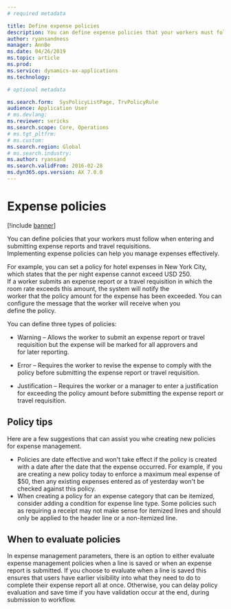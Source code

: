 ```yaml
---
# required metadata

title: Define expense policies
description: You can define expense policies that your workers must follow when entering and submitting expense reports and travel requisitions in Microsoft Dynamics 365 for Finance and Operations. 
author: ryansandness
manager: AnnBe
ms.date: 04/26/2019
ms.topic: article
ms.prod: 
ms.service: dynamics-ax-applications
ms.technology: 

# optional metadata

ms.search.form:  SysPolicyListPage, TrvPolicyRule
audience: Application User
# ms.devlang: 
ms.reviewer: sericks
ms.search.scope: Core, Operations
# ms.tgt_pltfrm: 
# ms.custom: 
ms.search.region: Global
# ms.search.industry: 
ms.author: ryansand
ms.search.validFrom: 2016-02-28
ms.dyn365.ops.version: AX 7.0.0
---
```


# Expense policies

[!include [banner](../includes/banner.md)]

You can define policies that your workers must follow when entering and submitting expense reports and travel requisitions. 		
Implementing expense policies can help you manage expenses effectively. 		

For example, you can set a policy for hotel expenses in New York City, which states that the per night expense cannot exceed USD 250. 		
If a worker submits an expense report or a travel requisition in which the room rate exceeds this amount, the system will notify the 		
worker that the policy amount for the expense has been exceeded. You can configure the message that the worker will receive when you 		
define the policy. 		
		
You can define three types of policies: 		
		
- Warning – Allows the worker to submit an expense report or travel requisition but the expense will be marked for all approvers and 		
  for later reporting.        

- Error – Requires the worker to revise the expense to comply with the policy before submitting the expense report or travel requisition. 		
 
 - Justification – Requires the worker or a manager to enter a justification for exceeding the policy amount before submitting the expense report or travel requisition.        

## Policy tips
Here are a few suggestions that can assist you whe creating new policies for expense management. 
* Policies are date effective and won't take effect if the policy is created with a date after the date that the expense occurred. For example, if you are creating a new policy today to enforce a maximum meal expense of $50, then any existing expenses entered as of yesterday won't be checked against this policy.
* When creating a policy for an expense category that can be itemized, consider adding a condition for expense line type. Some policies such as requiring a receipt may not make sense for itemized lines and should only be applied to the header line or a non-itemized line. 

## When to evaluate policies

In expense management parameters, there is an option to either evaluate expense management policies when a line is saved or when an expense report is submitted. If you choose to evaluate when a line is saved this ensures that users have earlier visibility into what they need to do to complete their expense report all at once. Otherwise, you can delay policy evaluation and save time if you have validation occur at the end, during submission to workflow.
